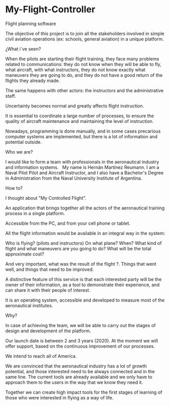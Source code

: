 # My-Flight-Controller
Flight planning software

The objective of this project is to join all the stakeholders involved in simple civil aviation operations (ex: schools, general aviation) in a unique platform.

¿What i´ve seen?

When the pilots are starting their flight training, they face many problems related to communications: they do not know when they will be able to fly, what aircraft, with what instructors, they do not know exactly what maneuvers they are going to do, and they do not have a good return of the flights they already made.

The same happens with other actors: the instructors and the administrative staff.

Uncertainty becomes normal and greatly affects flight instruction.

It is essential to coordinate a large number of processes, to ensure the quality of aircraft maintenance and maintaining the level of instruction.

Nowadays, programming is done manually, and in some cases precarious computer systems are implemented, but there is a lot of information and potential outside.

Who we are?

I would like to form a team with professionals in the aeronautical industry and information systems.
 
My name is Hernán Martínez Reumann. I am a Naval Pilot Pilot and Aircraft Instructor, and I also have a Bachelor's Degree in Administration from the Naval University Institute of Argentina.

How to?

I thought about "My Controlled Flight".

An application that brings together all the actors of the aeronautical training process in a single platform.

Accessible from the PC, and from your cell phone or tablet.

All the flight information would be available in an integral way in the system:

Who is flying? (pilots and instructors)
On what plane?
When?
What kind of flight and what maneuvers are you going to do?
What will be the total approximate cost?

And very important, what was the result of the flight ?. Things that went well, and things that need to be improved.

A distinctive feature of this service is that each interested party will be the owner of their information, as a tool to demonstrate their experience, and can share it with their people of interest.

It is an operating system, accessible and developed to measure most of the aeronautical institutes.

Why?

In case of achieving the team, we will be able to carry out the stages of design and development of the platform.

Our launch date is between 2 and 3 years (2020). At the moment we will offer support, based on the continuous improvement of our processes.

We intend to reach all of America.

We are convinced that the aeronautical industry has a lot of growth potential, and those interested need to be always connected and in the same line. The current tools are already available and we only have to approach them to the users in the way that we know they need it.

Together we can create high impact tools for the first stages of learning of those who were interested in flying as a way of life.
